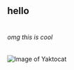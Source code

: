 # <h2>hello <h2>
# <h6>omg this is cool <h6>
<alt text>![Image of Yaktocat](https://octodex.github.com/images/yaktocat.png)

